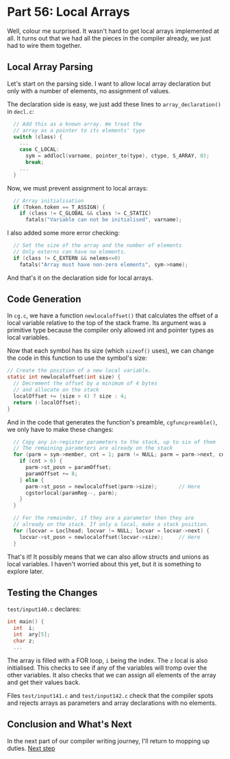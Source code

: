 # Part 56: Local Arrays

Well, colour me surprised. It wasn't hard to get local arrays implemented
at all. It turns out that we had all the pieces in the compiler already,
we just had to wire them together.

## Local Array Parsing

Let's start on the parsing side. I want to allow local array declaration
but only with a number of elements, no assignment of values.

The declaration side is easy, we just add these lines to
`array_declaration()` in `decl.c`:

```c
  // Add this as a known array. We treat the
  // array as a pointer to its elements' type
  switch (class) {
    ...
    case C_LOCAL:
      sym = addlocl(varname, pointer_to(type), ctype, S_ARRAY, 0);
      break;
    ...
  }
```

Now, we must prevent assignment to local arrays:

```c
  // Array initialisation
  if (Token.token == T_ASSIGN) {
    if (class != C_GLOBAL && class != C_STATIC)
      fatals("Variable can not be initialised", varname);
```

I also added some more error checking:

```c
  // Set the size of the array and the number of elements
  // Only externs can have no elements.
  if (class != C_EXTERN && nelems<=0)
    fatals("Array must have non-zero elements", sym->name);
```

And that's it on the declaration side for local arrays.

## Code Generation

In `cg.c`, we have a function `newlocaloffset()` that calculates the
offset of a local variable relative to the top of the stack frame. Its
argument was a primitive type because the compiler only allowed int
and pointer types as local variables.

Now that each symbol has its size (which `sizeof()` uses), we can change
the code in this function to use the symbol's size:

```c
// Create the position of a new local variable.
static int newlocaloffset(int size) {
  // Decrement the offset by a minimum of 4 bytes
  // and allocate on the stack
  localOffset += (size > 4) ? size : 4;
  return (-localOffset);
}
```

And in the code that generates the function's preamble, `cgfuncpreamble()`,
we only have to make these changes:

```c
  // Copy any in-register parameters to the stack, up to six of them
  // The remaining parameters are already on the stack
  for (parm = sym->member, cnt = 1; parm != NULL; parm = parm->next, cnt++) {
    if (cnt > 6) {
      parm->st_posn = paramOffset;
      paramOffset += 8;
    } else {
      parm->st_posn = newlocaloffset(parm->size);       // Here
      cgstorlocal(paramReg--, parm);
    }
  }

  // For the remainder, if they are a parameter then they are
  // already on the stack. If only a local, make a stack position.
  for (locvar = Loclhead; locvar != NULL; locvar = locvar->next) {
    locvar->st_posn = newlocaloffset(locvar->size);     // Here
  }
```

That's it! It possibly means that we can also allow structs and unions
as local variables. I haven't worried about this yet, but it is something
to explore later.

## Testing the Changes

`test/input140.c` declares:

```c
int main() {
  int  i;
  int  ary[5];
  char z;
  ...
```

The array is filled with a FOR loop, `i` being the index. The `z` local
is also initialised. This checks to see if any of the variables will
tromp over the other variables. It also checks that we can assign all
elements of the array and get their values back.

Files `test/input141.c` and `test/input142.c` check that the compiler
spots and rejects arrays as parameters and array declarations with no
elements.

## Conclusion and What's Next

In the next part of our compiler writing journey, I'll return to mopping
up duties. [Next step](../57_Mop_up_pt3/Readme.md)
